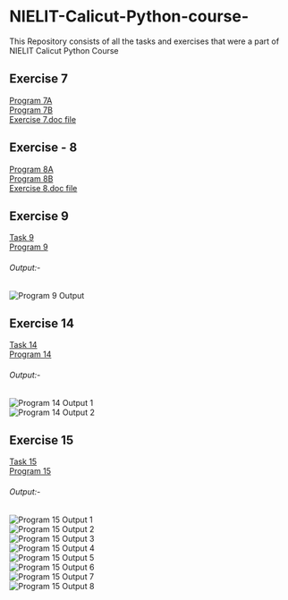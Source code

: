 # NIELIT-Calicut-Python-course-
This Repository consists of all the tasks and exercises that were a part of NIELIT Calicut Python Course

## Exercise 7
[Program 7A](https://github.com/ADVAIT135/NIELIT-Calicut-Python-course-/blob/c5fd3b8b59786ba9f9cda05d18ca5cc6f81722de/Exercise%20-%207/Exercise%207A.py)
<br>
[Program 7B](https://github.com/ADVAIT135/NIELIT-Calicut-Python-course-/blob/c5fd3b8b59786ba9f9cda05d18ca5cc6f81722de/Exercise%20-%207/Exercise%207B.py)
<br>
[Exercise 7.doc file](https://view.officeapps.live.com/op/view.aspx?src=https%3A%2F%2Fraw.githubusercontent.com%2FADVAIT135%2FNIELIT-Calicut-Python-course-%2Fmain%2FExercise%2520-%25207%2FExercise7.docx&wdOrigin=BROWSELINK)

## Exercise - 8
[Program 8A](https://github.com/ADVAIT135/NIELIT-Calicut-Python-course-/blob/6b28ed28dc964855f52a75b24a15e09da6e8fb9c/Exercise%20-%208/Exercise%208A.py)
<br>
[Program 8B](https://github.com/ADVAIT135/NIELIT-Calicut-Python-course-/blob/6b28ed28dc964855f52a75b24a15e09da6e8fb9c/Exercise%20-%208/Exercise%208B.py)
<br>
[Exercise 8.doc file](https://view.officeapps.live.com/op/view.aspx?src=https%3A%2F%2Fraw.githubusercontent.com%2FADVAIT135%2FNIELIT-Calicut-Python-course-%2Fmain%2FExercise%2520-%25208%2FExcersise%2520-8.docx&wdOrigin=BROWSELINK)


## Exercise 9
[Task 9](https://github.com/ADVAIT135/NIELIT-Calicut-Python-course-/blob/1193861be902f1fe51ca9e3baa7b9740dc111851/Exercise%20-%209/Excersise%209.pdf)
<br>
[Program 9](https://github.com/ADVAIT135/NIELIT-Calicut-Python-course-/blob/2143b978a69944a82c98b109bbc113bff88163dd/Exercise%20-%209/Exercise%209.py)
<br>
###### Output:- 
![Program 9 Output](https://github.com/ADVAIT135/NIELIT-Calicut-Python-course-/blob/2143b978a69944a82c98b109bbc113bff88163dd/Exercise%20-%209/Excercise%209%20output.PNG)


## Exercise 14
[Task 14](https://github.com/ADVAIT135/NIELIT-Calicut-Python-course-/blob/ecf91b9f5ffc0315fa577c0663b73cd50f6583d6/Exercise%20-%2014/Exercise14.pdf)
<br>
[Program 14](https://github.com/ADVAIT135/NIELIT-Calicut-Python-course-/blob/ecf91b9f5ffc0315fa577c0663b73cd50f6583d6/Exercise%20-%2014/Exercise%2014.py)
<br>
###### Output:-
![Program 14 Output 1](https://github.com/ADVAIT135/NIELIT-Calicut-Python-course-/blob/ecf91b9f5ffc0315fa577c0663b73cd50f6583d6/Exercise%20-%2014/Excercise%2014%20output%201.PNG)
<br>
![Program 14 Output 2](https://github.com/ADVAIT135/NIELIT-Calicut-Python-course-/blob/ecf91b9f5ffc0315fa577c0663b73cd50f6583d6/Exercise%20-%2014/Excercise%2014%20output%202.PNG)

## Exercise 15
[Task 15](https://github.com/ADVAIT135/NIELIT-Calicut-Python-course-/blob/2307b278b3f6f3f4f28c1cce9f201e41a471f6dc/Exercise%20-%2015/Exercise15.pdf)
<br>
[Program 15](https://github.com/ADVAIT135/NIELIT-Calicut-Python-course-/blob/2307b278b3f6f3f4f28c1cce9f201e41a471f6dc/Exercise%20-%2015/exercise15.py)
<br>
###### Output:-
![Program 15 Output 1](https://github.com/ADVAIT135/NIELIT-Calicut-Python-course-/blob/2307b278b3f6f3f4f28c1cce9f201e41a471f6dc/Exercise%20-%2015/Excercise%2015%20a.PNG)
<br>
![Program 15 Output 2](https://github.com/ADVAIT135/NIELIT-Calicut-Python-course-/blob/2307b278b3f6f3f4f28c1cce9f201e41a471f6dc/Exercise%20-%2015/Excercise%2015%20b.PNG)
<br>
![Program 15 Output 3](https://github.com/ADVAIT135/NIELIT-Calicut-Python-course-/blob/2307b278b3f6f3f4f28c1cce9f201e41a471f6dc/Exercise%20-%2015/Excercise%2015%20c.PNG)
<br>
![Program 15 Output 4](https://github.com/ADVAIT135/NIELIT-Calicut-Python-course-/blob/2307b278b3f6f3f4f28c1cce9f201e41a471f6dc/Exercise%20-%2015/Excercise%2015%20d.PNG)
<br>
![Program 15 Output 5](https://github.com/ADVAIT135/NIELIT-Calicut-Python-course-/blob/2307b278b3f6f3f4f28c1cce9f201e41a471f6dc/Exercise%20-%2015/Excercise%2015%20e.PNG)
<br>
![Program 15 Output 6](https://github.com/ADVAIT135/NIELIT-Calicut-Python-course-/blob/2307b278b3f6f3f4f28c1cce9f201e41a471f6dc/Exercise%20-%2015/Excercise%2015%20f.PNG)
<br>
![Program 15 Output 7](https://github.com/ADVAIT135/NIELIT-Calicut-Python-course-/blob/2307b278b3f6f3f4f28c1cce9f201e41a471f6dc/Exercise%20-%2015/Excercise%2015%20g.PNG)
<br>
![Program 15 Output 8](https://github.com/ADVAIT135/NIELIT-Calicut-Python-course-/blob/2307b278b3f6f3f4f28c1cce9f201e41a471f6dc/Exercise%20-%2015/Excercise%2015%20h.PNG)
<br>
